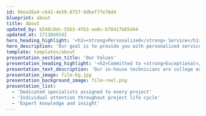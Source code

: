 ```yaml
---
id: 94ea26a4-cb42-4e59-8757-9dbef7fe76d4
blueprint: about
title: About
updated_by: b548c8dc-55b3-4fb3-aa8c-b78417b65d44
updated_at: 1711049342
hero_heading_highlight: '<h1><strong>Personalized</strong> Service</h1>'
hero_description: 'Our goal is to provide you with personalized service. Each project is handled by a dedicated specialist from start to finish. Satisfaction is our number one priority!'
template: templates/about
presentation_section_title: 'Our Values'
presentation_heading_highlight: '<h2>Committed to <strong>Exceptional</strong> Customer Service</h2>'
presentation_text_description: 'Our in-house technicians are college educated, professionally trained audio/video engineers who are in tune with industry standards.'
presentation_image: film-bg.jpg
presentation_background_image: film-reel.png
presentation_list:
  - 'Dedicated specialists assigned to every project'
  - 'Individual attention throughout project life cycle'
  - 'Expert knowledge and insight'
---
```

